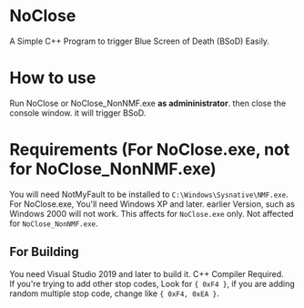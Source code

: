 # NoClose
A Simple C++ Program to trigger Blue Screen of Death (BSoD) Easily.

# How to use
Run NoClose or NoClose_NonNMF.exe **as admininistrator**. then close the console window. it will trigger BSoD.

# Requirements (For NoClose.exe, not for NoClose_NonNMF.exe)
You will need NotMyFault to be installed to `C:\Windows\Sysnative\NMF.exe`.
<br> For NoClose.exe, You'll need Windows XP and later. earlier Version, such as Windows 2000 will not work.
This affects for `NoClose.exe` only. Not affected for `NoClose_NonNMF.exe`.

## For Building
You need Visual Studio 2019 and later to build it. C++ Compiler Required.
<br> If you're trying to add other stop codes, Look for `{ 0xF4 }`, if you are adding random multiple stop code, change like `{ 0xF4, 0xEA }`.
